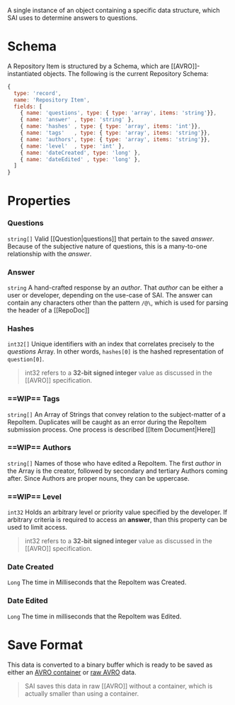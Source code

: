 A single instance of an object containing a specific data structure, which SAI uses to determine answers to questions.

# Schema
A Repository Item is structured by a Schema, which are [[AVRO]]-instantiated objects. The following is the current Repository Schema:
```js
{
  type: 'record',
  name: 'Repository Item',
  fields: [
    { name: 'questions', type: { type: 'array', items: 'string'}},
    { name: 'answer' , type: 'string' },
    { name: 'hashes' , type: { type: 'array', items: 'int'}},
    { name: 'tags'   , type: { type: 'array', items: 'string'}},
    { name: 'authors', type: { type: 'array', items: 'string'}},
    { name: 'level'  , type: 'int' },
    { name: 'dateCreated', type: 'long' },
    { name: 'dateEdited' , type: 'long' },
  ]
}
```

# Properties
### Questions
`string[]` 
Valid [[Question|questions]] that pertain to the saved *answer*. Because of the subjective nature of questions, this is a many-to-one relationship with the *answer*.

### Answer
`string` 
A hand-crafted response by an *author*. That *author* can be either a user or developer, depending on the use-case of SAI. The answer can contain any characters other than the pattern `/@\`, which is used for parsing the header of a [[RepoDoc]]

### Hashes
`int32[]`
Unique identifiers with an index that correlates precisely to the *questions* Array. In other words, `hashes[0]` is the hashed representation of `question[0]`. 

> int32 refers to a **32-bit signed integer** value as discussed in the [[AVRO]] specification.

### ==WIP== Tags
`string[]` 
An Array of Strings that convey relation to the subject-matter of a RepoItem. Duplicates will be caught as an error during the RepoItem submission process. One process is described [[Item Document|Here]]

### ==WIP== Authors
`string[]`
Names of those who have edited a RepoItem. The first *author* in the Array is the creator, followed by secondary and tertiary Authors coming after. Since Authors are proper nouns, they can be uppercase.

### ==WIP== Level
`int32`
Holds an arbitrary level or priority value specified by the developer. If arbitrary criteria is required to access an **answer**, than this property can be used to limit access.

> int32 refers to a **32-bit signed integer** value as discussed in the [[AVRO]] specification.

### Date Created
`Long`
The time in Milliseconds that the RepoItem was Created.

### Date Edited
`Long`
The time in milliseconds that the RepoItem was Edited.

# Save Format
This data is converted to a binary buffer which is ready to be saved as either an [AVRO container] or [raw AVRO] data. 

> SAI saves this data in raw [[AVRO]] without a container, which is actually smaller than using a container.


[AVRO container]:https://avro.apache.org/docs/current/spec.html#Object+Container+Files
[raw AVRO]:https://avro.apache.org/docs/current/spec.html#Encodings